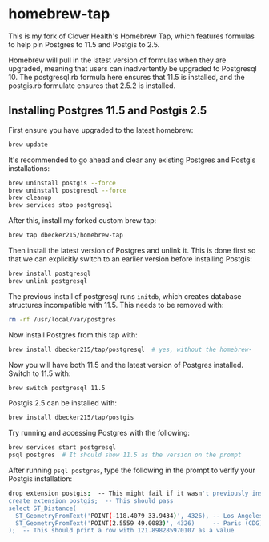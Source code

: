 # homebrew-tap

This is my fork of Clover Health's Homebrew Tap, which features formulas to help pin
Postgres to 11.5 and Postgis to 2.5.

Homebrew will pull in the latest version of formulas when they are upgraded,
meaning that users can inadvertently be upgraded to Postgresql 10. The
postgresql.rb formula here ensures that 11.5 is installed, and the postgis.rb
formulate ensures that 2.5.2 is installed.

## Installing Postgres 11.5 and Postgis 2.5

First ensure you have upgraded to the latest homebrew:

```sh
brew update
```

It's recommended to go ahead and clear any existing Postgres and Postgis
installations:

```sh
brew uninstall postgis --force
brew uninstall postgresql --force
brew cleanup
brew services stop postgresql
```

After this, install my forked custom brew tap:

```sh
brew tap dbecker215/homebrew-tap
```

Then install the latest version of Postgres and unlink it. This is done first so that
we can explicitly switch to an earlier version before installing Postgis:

```sh
brew install postgresql
brew unlink postgresql
```

The previous install of postgresql runs `initdb`, which creates database structures incompatible with 11.5. This needs to be removed with:

```sh
rm -rf /usr/local/var/postgres
```

Now install Postgres from this tap with:

```sh
brew install dbecker215/tap/postgresql  # yes, without the homebrew-
```

Now you will have both 11.5 and the latest version of Postgres installed.
Switch to 11.5 with:

```sh
brew switch postgresql 11.5
```

Postgis 2.5 can be installed with:

```sh
brew install dbecker215/tap/postgis
```

Try running and accessing Postgres with the following:

```sh
brew services start postgresql
psql postgres  # It should show 11.5 as the version on the prompt
```

After running `psql postgres`, type the following in the prompt to verify your Postgis installation:

```sh
drop extension postgis;  -- This might fail if it wasn't previously installed
create extension postgis;  -- This should pass
select ST_Distance(
  ST_GeometryFromText('POINT(-118.4079 33.9434)', 4326), -- Los Angeles (LAX)
  ST_GeometryFromText('POINT(2.5559 49.0083)', 4326)     -- Paris (CDG)
);  -- This should print a row with 121.898285970107 as a value
```
